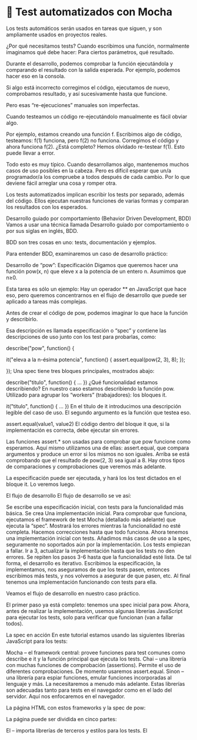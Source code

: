 # 📖 Test automatizados con Mocha

Los tests automáticos serán usados en tareas que siguen, y son ampliamente usados en proyectos reales.

¿Por qué necesitamos tests?
Cuando escribimos una función, normalmente imaginamos qué debe hacer: Para ciertos parámetros, qué resultado.

Durante el desarrollo, podemos comprobar la función ejecutándola y comparando el resultado con la salida esperada. Por ejemplo, podemos hacer eso en la consola.

Si algo está incorrecto corregimos el código, ejecutamos de nuevo, comprobamos resultado, y así sucesivamente hasta que funcione.

Pero esas “re-ejecuciones” manuales son imperfectas.

Cuando testeamos un código re-ejecutándolo manualmente es fácil obviar algo.

Por ejemplo, estamos creando una función f. Escribimos algo de código, testeamos: f(1) funciona, pero f(2) no funciona. Corregimos el código y ahora funciona f(2). ¿Está completo? Hemos olvidado re-testear f(1). Esto puede llevar a error.

Todo esto es muy típico. Cuando desarrollamos algo, mantenemos muchos casos de uso posibles en la cabeza. Pero es difícil esperar que un/a programador/a los compruebe a todos después de cada cambio. Por lo que deviene fácil arreglar una cosa y romper otra.

Los tests automatizados implican escribir los tests por separado, además del código. Ellos ejecutan nuestras funciones de varias formas y comparan los resultados con los esperados.

Desarrollo guiado por comportamiento (Behavior Driven Development, BDD)
Vamos a usar una técnica llamada Desarrollo guiado por comportamiento o por sus siglas en inglés, BDD.

BDD son tres cosas en uno: tests, documentación y ejemplos.

Para entender BDD, examinaremos un caso de desarrollo práctico:

Desarrollo de “pow”: Especificación
Digamos que queremos hacer una función pow(x, n) que eleve x a la potencia de un entero n. Asumimos que n≥0.

Esta tarea es sólo un ejemplo: Hay un operador ** en JavaScript que hace eso, pero queremos concentrarnos en el flujo de desarrollo que puede ser aplicado a tareas más complejas.

Antes de crear el código de pow, podemos imaginar lo que hace la función y describirlo.

Esa descripción es llamada especificación o “spec” y contiene las descripciones de uso junto con los test para probarlas, como:

describe("pow", function() {

  it("eleva a la n-ésima potencia", function() {
    assert.equal(pow(2, 3), 8);
  });

});
Una spec tiene tres bloques principales, mostrados abajo:

describe("titulo", function() { ... })
¿Qué funcionalidad estamos describiendo? En nuestro caso estamos describiendo la función pow. Utilizado para agrupar los “workers” (trabajadores): los bloques it.

it("titulo", function() { ... })
En el título de it introducimos una descripción legible del caso de uso. El segundo argumento es la función que testea eso.

assert.equal(value1, value2)
El código dentro del bloque it que, si la implementación es correcta, debe ejecutar sin errores.

Las funciones assert.* son usadas para comprobar que pow funcione como esperamos. Aquí mismo utilizamos una de ellas: assert.equal, que compara argumentos y produce un error si los mismos no son iguales. Arriba se está comprobando que el resultado de pow(2, 3) sea igual a 8. Hay otros tipos de comparaciones y comprobaciones que veremos más adelante.

La especificación puede ser ejecutada, y hará los los test dictados en el bloque it. Lo veremos luego.

El flujo de desarrollo
El flujo de desarrollo se ve así:

Se escribe una especificación inicial, con tests para la funcionalidad más básica.
Se crea Una implementación inicial.
Para comprobar que funciona, ejecutamos el framework de test Mocha (detallado más adelante) que ejecuta la “spec”. Mostrará los errores mientras la funcionalidad no esté completa. Hacemos correcciones hasta que todo funciona.
Ahora tenemos una implementación inicial con tests.
Añadimos más casos de uso a la spec, seguramente no soportados aún por la implementación. Los tests empiezan a fallar.
Ir a 3, actualizar la implementación hasta que los tests no den errores.
Se repiten los pasos 3-6 hasta que la funcionalidad esté lista.
De tal forma, el desarrollo es iterativo. Escribimos la especificación, la implementamos, nos aseguramos de que los tests pasen, entonces escribimos más tests, y nos volvemos a asegurar de que pasen, etc. Al final tenemos una implementación funcionando con tests para ella.

Veamos el flujo de desarrollo en nuestro caso práctico.

El primer paso ya está completo: tenemos una spec inicial para pow. Ahora, antes de realizar la implementación, usemos algunas librerías JavaScript para ejecutar los tests, solo para verificar que funcionan (van a fallar todos).

La spec en acción
En este tutorial estamos usando las siguientes librerías JavaScript para los tests:

Mocha – el framework central: provee funciones para test comunes como describe e it y la función principal que ejecuta los tests.
Chai – una librería con muchas funciones de comprobación (assertions). Permite el uso de diferentes comprobaciones. De momento usaremos assert.equal.
Sinon – una librería para espiar funciones, emular funciones incorporadas al lenguaje y más. La necesitaremos a menudo más adelante.
Estas librerías son adecuadas tanto para tests en el navegador como en el lado del servidor. Aquí nos enfocaremos en el navegador.

La página HTML con estos frameworks y la spec de pow:

<!DOCTYPE html>
<html>
<head>
  <!-- incluir css para mocha, para mostrar los resultados -->
  <link rel="stylesheet" href="https://cdnjs.cloudflare.com/ajax/libs/mocha/3.2.0/mocha.css">
  <!-- incluir el código del framework mocha -->
  <script src="https://cdnjs.cloudflare.com/ajax/libs/mocha/3.2.0/mocha.js"></script>
  <script>
    mocha.setup('bdd'); // configuración mínima
  </script>
  <!-- incluir chai -->
  <script src="https://cdnjs.cloudflare.com/ajax/libs/chai/3.5.0/chai.js"></script>
  <script>
    // chai tiene un montón de cosas, hacemos assert global
    let assert = chai.assert;
  </script>
</head>

<body>

  <script>
    function pow(x, n) {
      /* código a escribir de la función, de momento vacío */
    }
  </script>

  <!-- el script con los tests (describe, it...) -->
  <script src="test.js"></script>

  <!-- el elemento con id="mocha" que contiene los resultados de los tests -->
  <div id="mocha"></div>

  <!-- ¡ejectuar los tests! -->
  <script>
    mocha.run();
  </script>
</body>

</html>
La página puede ser dividida en cinco partes:

El <head> – importa librerías de terceros y estilos para los tests.
El <script> con la función a comprobar, en nuestro caso con el código de pow.
Los tests – en nuestro caso un fichero externo test.js que contiene un sentencia describe("pow", ...)al inicio.
El elemento HTML <div id="mocha"> utilizado para la salida de los resultados.
Los test se inician con el comando mocha.run().
El resultado:


De momento, el test falla. Es lógico: tenemos el código vacío en la función pow, así que pow(2,3) devuelve undefined en lugar de 8.

Para más adelante, ten en cuenta que hay avanzados test-runners (Herramientas para ejecutar los test en diferentes entornos de forma automática), como karma y otros. Por lo que generalmente no es un problema configurar muchos tests diferentes.

Implementación inicial
Vamos a realizar una implementación simple de pow, suficiente para pasar el test:

function pow(x, n) {
  return 8; // :) ¡hacemos trampas!
}
¡Ahora funciona!


Mejoramos el spec
Lo que hemos hecho es una trampa. La función no funciona bien: ejecutar un cálculo diferente, como pow(3,4), nos devuelve un resultado incorrecto, pero el test pasa.

… pero la situación es habitual, ocurre en la práctica. Los tests pasan, pero la función no funciona bien. Nuestra especificación está incompleta. Necesitamos añadir más casos de uso a la especificación.

Vamos a incluir un test para ver si pow(3,4) = 81.

Podemos escoger entre dos formas de organizar el test:

La primera manera – añadir un assert más en el mismo it:

describe("pow", function() {

  it("eleva a la n-ésima potencia", function() {
    assert.equal(pow(2, 3), 8);
    assert.equal(pow(3, 4), 81);
  });

});
La segunda – hacer dos tests:

describe("pow", function() {

  it("2 elevado a la potencia de 3 es 8", function() {
    assert.equal(pow(2, 3), 8);
  });

  it("3 elevado a la potencia de 3 es 27", function() {
    assert.equal(pow(3, 3), 27);
  });

});
La diferencia principal se da cuando assert lanza un error, el bloque it termina inmediatamente. De forma que si en la primera manera el primer assert falla, no veremos nunca el resultado del segundo assert.

Hacer los tests separados es útil para recoger información sobre qué está pasando, de forma que la segunda manera es mejor.

A parte de eso, hay otra regla que es bueno seguir.

Un test comprueba una sola cosa

Si vemos que un test contiene dos comprobaciones independientes, es mejor separar el test en dos tests más simples.

Así que continuamos con la segunda manera.

El resultado:


Como podemos esperar, el segundo falla. Nuestra función siempre devuelve 8 mientras el assert espera 27.

Mejoramos la implementación
Vamos a escribir algo más real para que pasen los tests:

function pow(x, n) {
  let result = 1;

  for (let i = 0; i < n; i++) {
    result *= x;
  }

  return result;
}
Para estar seguros de que la función trabaja bien, vamos a hacer comprobaciones para más valores. En lugar de escribir bloques it manualmente, vamos a generarlos con un for:

describe("pow", function() {

  function makeTest(x) {
    let expected = x * x * x;
    it(`${x} elevado a 3 es ${expected}`, function() {
      assert.equal(pow(x, 3), expected);
    });
  }

  for (let x = 1; x <= 5; x++) {
    makeTest(x);
  }

});
El resultado:


Describe anidados
Vamos a añadir más tests. Pero antes, hay que apuntar que la función makeTest y la instrucción for deben ser agrupados juntos. No queremos makeTest en otros tests, solo se necesita en el for: su tarea común es comprobar cómo pow eleva a una potencia concreta.

Agrupar tests se realiza con describe:

describe("pow", function() {

  describe("eleva x a la potencia de 3", function() {

    function makeTest(x) {
      let expected = x * x * x;
      it(`${x} elevado a 3 es ${expected}`, function() {
        assert.equal(pow(x, 3), expected);
      });
    }

    for (let x = 1; x <= 5; x++) {
      makeTest(x);
    }

  });

  // ... otros test irían aquí, se puede escribir describe como it
});
El describe anidado define un nuevo subgrupo de tests. En la salida podemos ver la indentación en los títulos:


En el futuro podemos añadir más it y describe en el primer nivel con funciones de ayuda para ellos mismos, no se solaparán con makeTest.

before/after y beforeEach/afterEach
Podemos configurar funciones before/after que se ejecuten antes/después de la ejecución de los tests, y también funciones beforeEach/afterEach que ejecuten antes/después de cada it.

Por ejemplo:

describe("test", function() {

  before(() => alert("Inicio testing – antes de todos los tests"));
  after(() => alert("Final testing – después de todos los tests"));

  beforeEach(() => alert("Antes de un test – entramos al test"));
  afterEach(() => alert("Después de un test – salimos del test"));

  it('test 1', () => alert(1));
  it('test 2', () => alert(2));

});
La secuencia que se ejecuta es la siguiente:

Inicio testing – antes de todos los tests (before)
Antes de un test – entramos al test (beforeEach)
1
Después de un test – salimos del test   (afterEach)
Antes de un test – entramos al test (beforeEach)
2
Después de un test – salimos del test   (afterEach)
Final testing – después de todos los tests (after)
Abre el ejemplo en un sandbox.
Normalmente, beforeEach/afterEach (before/after) son usados para realizar la inicialización, poner contadores a cero o hacer algo entre cada test o cada grupo de tests.

Extender los spec
La funcionalidad básica de pow está completa. La primera iteración del desarrollo está hecha. Cuando acabemos de celebrar y beber champán – sigamos adelante y mejorémosla.

Como se dijo, la función pow(x, n) está dedicada a trabajar con valores enteros positivos n.

Para indicar un error matemático, JavaScript normalmente devuelve NaN como resultado de una función. Hagamos lo mismo para valores incorrectos de n.

Primero incluyamos el comportamiento en el spec(!):

describe("pow", function() {

  // ...

  it("para n negativos el resultado es NaN", function() {
    assert.isNaN(pow(2, -1));
  });

  it("para no enteros el resultado is NaN", function() {
    assert.isNaN(pow(2, 1.5));
  });

});
El resultado con los nuevos tests:


El test recién creado falla, porque nuestra implementación no lo soporta. Así es como funciona la metodología BDD: primero escribimos un test que falle y luego realizamos la implementación para que pase.

Otras comprobaciones
Por favor, ten en cuenta la comprobación assert.isNaN: ella comprueba que el valor es NaN.

Hay otras comprobaciones en Chai también Chai, por ejemplo:

assert.equal(value1, value2) – prueba la igualdad value1 == value2.
assert.strictEqual(value1, value2) – prueba la igualdad estricta value1 === value2.
assert.notEqual, assert.notStrictEqual – el contrario que arriba.
assert.isTrue(value) – prueba que value === true
assert.isFalse(value) – prueba que value === false
… la lista completa se puede encontrar en docs
Así que podemos añadir un par de líneas a pow:

function pow(x, n) {
  if (n < 0) return NaN;
  if (Math.round(n) != n) return NaN;

  let result = 1;

  for (let i = 0; i < n; i++) {
    result *= x;
  }

  return result;
}
Ahora funciona y todos los tests pasan:

Abre el ejemplo final en un sandbox.
Resumen
En BDD, la especificación va primero, seguida de la implementación. Al final tenemos tanto la especificación como la implementación.

El spec puede ser usado de tres formas:

Como Tests garantizan que el código funciona correctamente.
Como Docs – los títulos de los describe e it nos dicen lo que la función hace.
Como Ejemplos – los tests son también ejemplos funcionales que muestran cómo una función puede ser usada.
Con la especificación, podemos mejorar de forma segura, cambiar, incluso reescribir la función desde cero y estar seguros de que seguirá funcionando.

Esto es especialmente importante en proyectos largos cuando una función es usada en muchos sitios. Cuando cambiamos una función, no hay forma manual de comprobar si cada sitio donde se usaba sigue funcionando correctamente.

Sin tests, la gente tiene dos opciones:

Realizar el cambio como sea. Luego nuestros usuarios encontrarán errores porque probablemente fallemos en encontrarlos.
O, si el castigo por errores es duro, la gente tendrá miedo de hacer cambios en las funciones. Entonces el código envejecerá, nadie querrá meterse en él y eso no es bueno para el desarrollo.
¡El test automatizado ayuda a evitar estos problemas!

Si el proyecto esta cubierto de pruebas, no tendremos ese problema. Podemos correr los tests y hacer multitud de comprobaciones en cuestión de segundos.

Además, un código bien probado tendrá una mejor arquitectura.

Naturalmente, porque el código será más fácil de cambiar y mejorar. Pero no sólo eso.

Al escribir tests, el código debe estar organizado de tal manera que cada función tenga un propósito claro y explícito, una entrada y una salida bien definida. Eso implica una buena arquitectura desde el principio.

En la vida real a veces no es tan fácil. A veces es difícil escribir una especificación antes que el código, porque no está claro aún cómo debe comportarse dicho código. Pero en general, escribir los tests hace el desarrollo más rápido y más estable.

En el tutorial encontrarás más adelante muchas tareas respaldadas con pruebas. Veremos más ejemplos prácticos de tests.

Escribir tests requiere un buen conocimiento de JavaScript. Pero nosotros justo acabamos de empezar a aprenderlo. Así que para comenzar no es necesario que escribas tests, pero ahora eres capaz de leerlos incluso si son más complejos que en este capítulo.

Tareas
¿Qué esta mal en el test?
importancia: 5
¿Qué es incorrecto en el test de pow de abajo?

it("Eleva x a la potencia n", function() {
  let x = 5;

  let result = x;
  assert.equal(pow(x, 1), result);

  result *= x;
  assert.equal(pow(x, 2), result);

  result *= x;
  assert.equal(pow(x, 3), result);
});
P.S. El test es sintácticamente correcto y pasa.

solución
  
---
[⬅️ volver](https://github.com/VictorHugoAguilar/javascript-interview-questions-explained/tree/main/theory/code-quality/readme.md)

